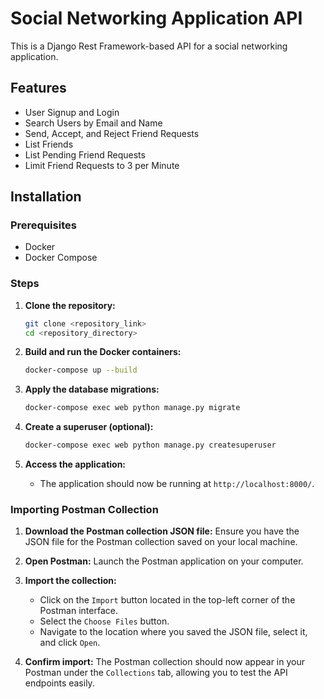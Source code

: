 # Social Networking Application API

This is a Django Rest Framework-based API for a social networking application.

## Features

- User Signup and Login
- Search Users by Email and Name
- Send, Accept, and Reject Friend Requests
- List Friends
- List Pending Friend Requests
- Limit Friend Requests to 3 per Minute

## Installation

### Prerequisites

- Docker
- Docker Compose

### Steps

1. **Clone the repository:**
    ```sh
    git clone <repository_link>
    cd <repository_directory>
    ```

2. **Build and run the Docker containers:**
    ```sh
    docker-compose up --build
    ```

3. **Apply the database migrations:**
    ```sh
    docker-compose exec web python manage.py migrate
    ```

4. **Create a superuser (optional):**
    ```sh
    docker-compose exec web python manage.py createsuperuser
    ```

5. **Access the application:**
    - The application should now be running at `http://localhost:8000/`.

### Importing Postman Collection

1. **Download the Postman collection JSON file:** Ensure you have the JSON file for the Postman collection saved on your local machine.

2. **Open Postman:** Launch the Postman application on your computer.

3. **Import the collection:**
    - Click on the `Import` button located in the top-left corner of the Postman interface.
    - Select the `Choose Files` button.
    - Navigate to the location where you saved the JSON file, select it, and click `Open`.

4. **Confirm import:** The Postman collection should now appear in your Postman under the `Collections` tab, allowing you to test the API endpoints easily.



